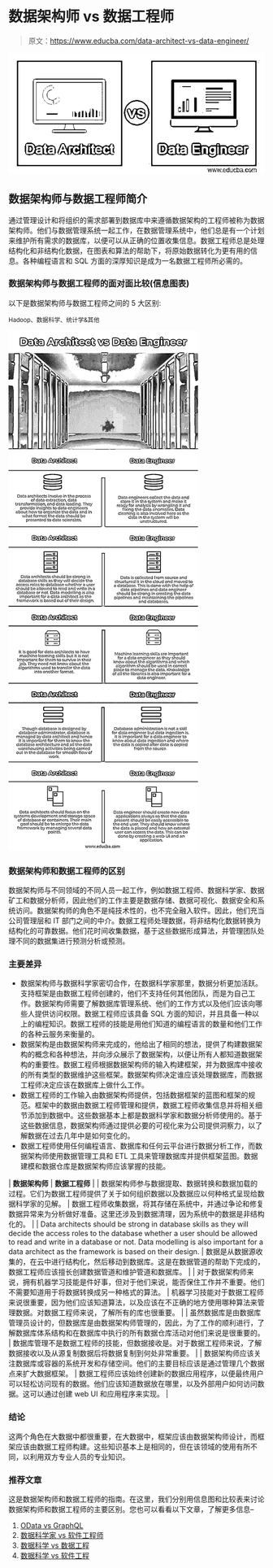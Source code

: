 # 数据架构师 vs 数据工程师

> 原文：<https://www.educba.com/data-architect-vs-data-engineer/>

![Data Architect vs Data Engineer](img/4e47a040829a2e871ff6edb486eddcd2.png)



## 数据架构师与数据工程师简介

通过管理设计和将组织的需求部署到数据库中来遵循数据架构的工程师被称为数据架构师。他们与数据管理系统一起工作，在数据管理系统中，他们总是有一个计划来维护所有需求的数据库，以便可以从正确的位置收集信息。数据工程师总是处理结构化和非结构化数据，在图表和算法的帮助下，将原始数据转化为更有用的信息。各种编程语言和 SQL 方面的深厚知识是成为一名数据工程师所必需的。

### 数据架构师与数据工程师的面对面比较(信息图表)

以下是数据架构师与数据工程师之间的 5 大区别:

<small>Hadoop、数据科学、统计学&其他</small>

![Data-Architect-vs-Data-Engineer-info](img/9edfd4a27fe53b2a12f8fe13c8edfa3e.png)



### 数据架构师和数据工程师的区别

数据架构师与不同领域的不同人员一起工作，例如数据工程师、数据科学家、数据矿工和数据分析师，因此他们的工作主要是数据存储、数据可视化、数据安全和系统访问。数据架构师的角色不是纯技术性的，也不完全融入软件。因此，他们充当公司管理层和 IT 部门之间的中介。数据工程师处理数据，将非结构化数据转换为结构化的可靠数据。他们花时间收集数据，基于这些数据形成算法，并管理团队处理不同的数据集进行预测分析或预测。

### 主要差异

*   数据架构师与数据科学家密切合作，在数据科学家那里，数据分析更加活跃。支持框架是由数据工程师创建的，他们不支持任何其他团队，而是为自己工作。数据架构师需要了解数据库管理系统、他们的工作方式以及他们应该向哪些人提供访问权限。数据工程师应该具备 SQL 方面的知识，并且具备一种以上的编程知识。数据工程师的技能是用他们知道的编程语言的数量和他们工作的各种云服务来衡量的。
*   数据架构是由数据架构师来完成的，他给出了相同的想法，提供了构建数据架构的概念和各种想法，并向涉众展示了数据架构，以便让所有人都知道数据架构的重要性。数据工程师根据数据架构师的输入构建框架，并为数据库中接收的所有类型的数据维护这些框架。数据架构师决定谁应该处理数据库，而数据工程师决定应该在数据库上做什么工作。
*   数据工程师的工作输入由数据架构师提供，包括数据框架的蓝图和框架的规范。框架中的数据由数据工程师管理和提供，数据工程师收集信息并将相关细节添加到数据中。这些数据基本上都是数据科学家和数据分析师使用的。基于这些数据信息，数据架构师通过提供必要的可视化来为公司提供洞察力，以了解数据在过去几年中是如何变化的。
*   数据工程师使用任何编程语言、数据库和任何云平台进行数据分析工作，而数据架构师使用数据管理工具和 ETL 工具来管理数据库并提供框架蓝图。数据建模和数据仓库是数据架构师应该掌握的技能。

| **数据架构师** | **数据工程师** |
| 数据架构师参与数据提取、数据转换和数据加载的过程。它们为数据工程师提供了关于如何组织数据以及数据应以何种格式呈现给数据科学家的见解。 | 数据工程师收集数据，将其存储在系统中，并通过争论和修复数据异常来为分析做好准备。这里还涉及到数据清理，因为系统中的数据是非结构化的。 |
| Data architects should be strong in database skills as they will decide the access roles to the database whether a user should be allowed to read and write in a database or not. Data modelling is also important for a data architect as the framework is based on their design. | 数据是从数据源收集的，在云中进行结构化，然后移动到数据库。这是在数据管道的帮助下完成的，数据工程师应该擅长创建数据管道和维护管道和数据库。 |
| 对于数据架构师来说，拥有机器学习技能是件好事，但对于他们来说，能否保住工作并不重要。他们不需要知道用于将数据转换成另一种格式的算法。 | 机器学习技能对于数据工程师来说很重要，因为他们应该知道算法，以及应该在不正确的地方使用哪种算法来管理数据。对数据工程师来说，了解所有的库也很重要。 |
| 虽然数据库是由数据库管理员设计的，但数据库是由数据架构师管理的，因此，为了工作的顺利进行，了解数据库体系结构和在数据库中执行的所有数据仓库活动对他们来说是很重要的。 | 数据库管理不是数据工程师的技能，但数据接收是。对于数据工程师来说，了解数据接收以及从源复制数据后将数据复制到何处非常重要。 |
| 数据架构师应该关注数据库或容器的系统开发和存储空间。他们的主要目标应该是通过管理几个数据点来扩大数据框架。 | 数据工程师应该始终创建新的数据应用程序，以便最终用户可以轻松访问现有的数据。他们应该知道数据放在哪里，以及外部用户如何访问数据。这可以通过创建 web UI 和应用程序来实现。 |

### 结论

这两个角色在大数据中都很重要，在大数据中，框架应该由数据架构师设计，而框架应该由数据工程师构建。这些知识基本上是相同的，但在该领域的使用有所不同，以利用双方专业人员的专业知识。

### 推荐文章

这是数据架构师和数据工程师的指南。在这里，我们分别用信息图和比较表来讨论数据架构师和数据工程师的主要区别。您也可以看看以下文章，了解更多信息–

1.  [OData vs GraphQL](https://www.educba.com/odata-vs-graphql/)
2.  [数据科学家 vs 软件工程师](https://www.educba.com/data-scientist-vs-software-engineer/)
3.  [数据科学 vs 数据工程](https://www.educba.com/data-science-vs-data-engineering/)
4.  [数据科学 vs 软件工程](https://www.educba.com/data-science-vs-software-engineering/)





